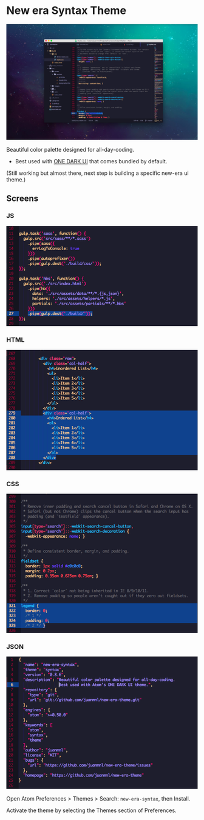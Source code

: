 # New era Syntax Theme

![New-era screenshot](https://raw.githubusercontent.com/juanmnl/new-era-theme/master/hero.png)

Beautiful color palette designed for all-day-coding.

* Best used with [ONE DARK UI](https://atom.io/themes/one-dark-ui) that comes bundled by default.

(Still working but almost there, next step is building a specific new-era ui theme.)

## Screens

### JS
![New-era screenshot](https://raw.githubusercontent.com/juanmnl/new-era-theme/master/screens/screenshot.png)

### HTML
![New-era screenshot](https://raw.githubusercontent.com/juanmnl/new-era-theme/master/screens/screenshot1.png)

### CSS
![New-era screenshot](https://raw.githubusercontent.com/juanmnl/new-era-theme/master/screens/screenshot2.png)

### JSON
![New-era screenshot](https://raw.githubusercontent.com/juanmnl/new-era-theme/master/screens/screenshot3.png)

Open Atom Preferences > Themes > Search: `new-era-syntax`,
then Install.

Activate the theme by selecting the Themes section of Preferences.

